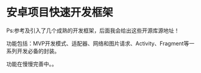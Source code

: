 # 安卓项目快速开发框架
   Ps:参考及引入了几个成熟的开发框架，后面我会给出这些开源库源地址！

  功能包括：MVP开发模式、适配器、网络和图片请求、Activity、Fragment等一系列开发必备的封装。

  功能在慢慢完善中。。